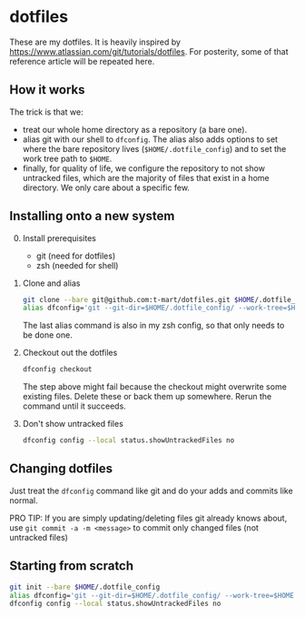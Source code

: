 # dotfiles

These are my dotfiles. It is heavily inspired by <https://www.atlassian.com/git/tutorials/dotfiles>.
For posterity, some of that reference article will be repeated here.

## How it works

The trick is that we:
- treat our whole home directory as a repository (a bare one).
- alias git with our shell to `dfconfig`. The alias also adds options to set where the bare
repository lives (`$HOME/.dotfile_config`) and to set the work tree path to `$HOME`.
- finally, for quality of life, we configure the repository to not show untracked files, which are
the majority of files that exist in a home directory. We only care about a specific few.

## Installing onto a new system

0. Install prerequisites

    - git (need for dotfiles)
    - zsh (needed for shell)

1. Clone and alias

    ```zsh
    git clone --bare git@github.com:t-mart/dotfiles.git $HOME/.dotfile_config
    alias dfconfig='git --git-dir=$HOME/.dotfile_config/ --work-tree=$HOME'
    ```

    The last alias command is also in my zsh config, so that only needs to be done one.

2. Checkout out the dotfiles

    ```zsh
    dfconfig checkout
    ```

    The step above might fail because the checkout might overwrite some existing files. Delete these
    or back them up somewhere. Rerun the command until it succeeds.

3. Don't show untracked files

    ```zsh
    dfconfig config --local status.showUntrackedFiles no
    ```

## Changing dotfiles

Just treat the `dfconfig` command like git and do your adds and commits like normal.

PRO TIP: If you are simply updating/deleting files git already knows about, use
`git commit -a -m <message>` to commit only changed files (not untracked files)

## Starting from scratch

```zsh
git init --bare $HOME/.dotfile_config
alias dfconfig='git --git-dir=$HOME/.dotfile_config/ --work-tree=$HOME'
dfconfig config --local status.showUntrackedFiles no
```
